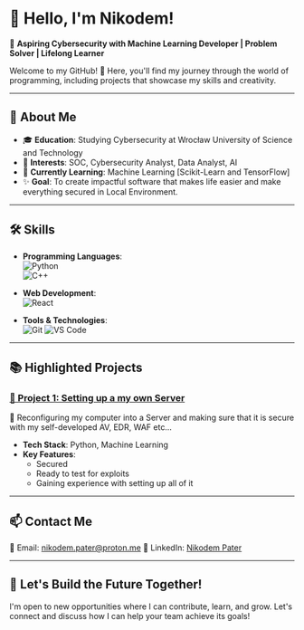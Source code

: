 # 👋 Hello, I'm Nikodem!  
🎯 **Aspiring Cybersecurity with Machine Learning Developer | Problem Solver | Lifelong Learner**  

Welcome to my GitHub! 🚀 Here, you'll find my journey through the world of programming, including projects that showcase my skills and creativity.

---

## 🌟 **About Me**  
- 🎓 **Education**: Studying Cybersecurity at Wrocław University of Science and Technology
- 💼 **Interests**: SOC, Cybersecurity Analyst, Data Analyst, AI  
- 🌱 **Currently Learning**: Machine Learning [Scikit-Learn and TensorFlow]
- ✨ **Goal**: To create impactful software that makes life easier and make everything secured in Local Environment.

---

## 🛠️ **Skills**  
- **Programming Languages**:  
  ![Python](https://img.shields.io/badge/-Python-3776AB?logo=python&logoColor=white)  
  ![C++](https://img.shields.io/badge/-C++-00599C?logo=cplusplus&logoColor=white)

- **Web Development**:  
  ![React](https://img.shields.io/badge/-React-61DAFB?logo=react&logoColor=black)

- **Tools & Technologies**:  
  ![Git](https://img.shields.io/badge/-Git-F05032?logo=git&logoColor=white)
  ![VS Code](https://img.shields.io/badge/-VS_Code-007ACC?logo=visualstudiocode&logoColor=white)

---

## 📚 **Highlighted Projects**  

### [📂 Project 1: Setting up a my own Server](https://github.com/yourusername/project1)  
🌟 Reconfiguring my computer into a Server and making sure that it is secure with my self-developed AV, EDR, WAF etc…
- **Tech Stack**: Python, Machine Learning 
- **Key Features**:  
  - Secured  
  - Ready to test for exploits 
  - Gaining experience with setting up all of it

---

## 📫 **Contact Me**  
📧 Email: nikodem.pater@proton.me
💼 LinkedIn: [Nikodem Pater]([https://linkedin.com/in/yourprofile](https://www.linkedin.com/in/nikodem-pater-8bb72a302/))  

---

## 🎯 **Let's Build the Future Together!**  
I'm open to new opportunities where I can contribute, learn, and grow. Let's connect and discuss how I can help your team achieve its goals!  
